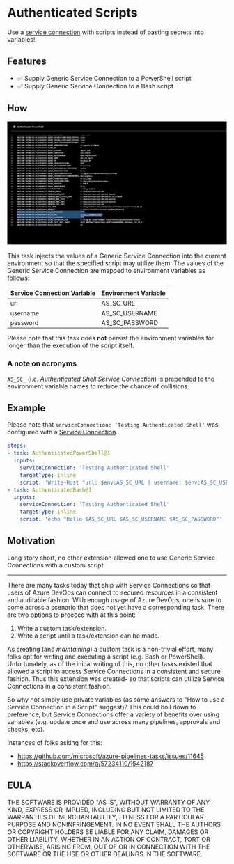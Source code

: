 # Authenticated Scripts

Use a [service connection][serviceConnection] with scripts instead of pasting secrets into variables!

## Features

* ✅ Supply Generic Service Connection to a PowerShell script
* ✅ Supply Generic Service Connection to a Bash script

## How

![A screenshot showing the service connection exposed as environment variables](/docs/highlighted_env.png)

This task injects the values of a Generic Service Connection into the current environment so that the specified script may utilize them. The values of the Generic Service Connection are mapped to environment variables as follows:

| Service Connection Variable | Environment Variable |
| --------------------------- | -------------------- |
| url                         | AS_SC_URL            |
| username                    | AS_SC_USERNAME       |
| password                    | AS_SC_PASSWORD       |

Please note that this task does **not** persist the environment variables for longer than the execution of the script itself.

### A note on acronyms

`AS_SC_` (i.e. *Authenticated Shell Service Connection*) is prepended to the environment variable names to reduce the chance of collisions.

## Example

Please note that `serviceConnection: 'Testing Authenticated Shell'` was configured with a [Service Connection][serviceConnection]. 

```yml
steps:
- task: AuthenticatedPowerShell@1  
  inputs:
    serviceConnection: 'Testing Authenticated Shell'
    targetType: inline
    script: 'Write-Host "url: $env:AS_SC_URL | username: $env:AS_SC_USERNAME | password: $env:AS_SC_PASSWORD"'
- task: AuthenticatedBash@1  
  inputs:
    serviceConnection: 'Testing Authenticated Shell'
    targetType: inline
    script: 'echo "Hello $AS_SC_URL $AS_SC_USERNAME $AS_SC_PASSWORD"'     
```

## Motivation

Long story short, no other extension allowed one to use Generic Service Connections with a custom script.

---

There are many tasks today that ship with Service Connections so that users of Azure DevOps can connect to secured resources in a consistent and auditable fashion. With enough usage of Azure DevOps, one is sure to come across a scenario that does not yet have a corresponding task. There are two options to proceed with at this point:

1. Write a custom task/extension.
2. Write a script until a task/extension can be made.

As creating (and *maintaining*) a custom task is a non-trivial effort, many folks opt for writing and executing a script (e.g. Bash or PowerShell). Unfortunately, as of the initial writing of this, no other tasks existed that allowed a script to access Service Connections in a consistent and secure fashion. Thus this extension was created- so that scripts can utilize Service Connections in a consistent fashion.

So why not simply use private variables (as some answers to "How to use a Service Connection in a Script" suggest)? This could boil down to preference, but Service Connections offer a variety of benefits over using variables (e.g. update once and use across many pipelines, approvals and checks, etc).

Instances of folks asking for this:

* https://github.com/microsoft/azure-pipelines-tasks/issues/11645
* https://stackoverflow.com/q/57234110/1542187

## EULA

THE SOFTWARE IS PROVIDED "AS IS", WITHOUT WARRANTY OF ANY KIND, EXPRESS OR IMPLIED, INCLUDING BUT NOT LIMITED TO THE WARRANTIES OF MERCHANTABILITY, FITNESS FOR A PARTICULAR PURPOSE AND NONINFRINGEMENT. IN NO EVENT SHALL THE AUTHORS OR COPYRIGHT HOLDERS BE LIABLE FOR ANY CLAIM, DAMAGES OR OTHER LIABILITY, WHETHER IN AN ACTION OF CONTRACT, TORT OR OTHERWISE, ARISING FROM, OUT OF OR IN CONNECTION WITH THE SOFTWARE OR THE USE OR OTHER DEALINGS IN THE SOFTWARE.

[serviceConnection]: https://docs.microsoft.com/en-us/azure/devops/pipelines/library/service-endpoints?view=azure-devops&tabs=yaml